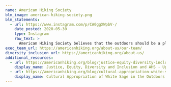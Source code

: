```yaml
---
name: American Hiking Society
blm_image: american-hiking-society.png
blm_statements:
  - url: https://www.instagram.com/p/CA0ggXWpbV-/
    date_posted: 2020-05-30
    type: Instagram
    raw_text: >
      American Hiking Society believes that the outdoors should be a place of healing and enjoyment for all.  Yet people of color, especially black folks, continue to be unsafe from microagressions, harassment, violence, and even murder, simply for being outside.  Make no mistake, our mission, 'empowering ALL to enjoy, share, and preserve the hiking experience' will never be fulfilled until systemic racism is erased and black bodies are safe outside.  We resolve, every day, long after the current news cycle has moved on, to re-commit to doing what we can as American Hiking to root out racism in the outdoors.
exec_team_url: https://americanhiking.org/about-us/our-team/
diversity_inclusion_url: https://americanhiking.org/about-us/
additional_resources:
  - url: https://americanhiking.org/blog/justice-equity-diversity-inclusion-update/
    display_name: Justice, Equity, Diversity and Inclusion and AHS - Update on Our Journey
  - url: https://americanhiking.org/blog/cultural-appropriation-white-sage-outdoors/
    display_name: Cultural Appropriation of White Sage in the Outdoors
---
```

